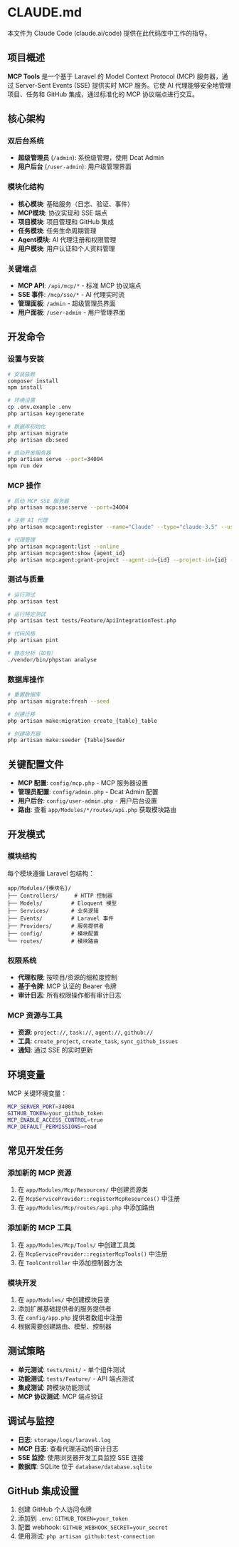 # CLAUDE.md

本文件为 Claude Code (claude.ai/code) 提供在此代码库中工作的指导。

## 项目概述

**MCP Tools** 是一个基于 Laravel 的 Model Context Protocol (MCP) 服务器，通过 Server-Sent Events (SSE) 提供实时 MCP 服务。它使 AI 代理能够安全地管理项目、任务和 GitHub 集成，通过标准化的 MCP 协议端点进行交互。

## 核心架构

### 双后台系统
- **超级管理员** (`/admin`): 系统级管理，使用 Dcat Admin
- **用户后台** (`/user-admin`): 用户级管理界面

### 模块化结构
- **核心模块**: 基础服务（日志、验证、事件）
- **MCP模块**: 协议实现和 SSE 端点
- **项目模块**: 项目管理和 GitHub 集成
- **任务模块**: 任务生命周期管理
- **Agent模块**: AI 代理注册和权限管理
- **用户模块**: 用户认证和个人资料管理

### 关键端点
- **MCP API**: `/api/mcp/*` - 标准 MCP 协议端点
- **SSE 事件**: `/mcp/sse/*` - AI 代理实时流
- **管理面板**: `/admin` - 超级管理员界面
- **用户面板**: `/user-admin` - 用户管理界面

## 开发命令

### 设置与安装
```bash
# 安装依赖
composer install
npm install

# 环境设置
cp .env.example .env
php artisan key:generate

# 数据库初始化
php artisan migrate
php artisan db:seed

# 启动开发服务器
php artisan serve --port=34004
npm run dev
```

### MCP 操作
```bash
# 启动 MCP SSE 服务器
php artisan mcp:sse:serve --port=34004

# 注册 AI 代理
php artisan mcp:agent:register --name="Claude" --type="claude-3.5" --user-id=1 --projects="1" --permissions="read,create_task"

# 代理管理
php artisan mcp:agent:list --online
php artisan mcp:agent:show {agent_id}
php artisan mcp:agent:grant-project --agent-id={id} --project-id={id} --permissions="read,create_task"
```

### 测试与质量
```bash
# 运行测试
php artisan test

# 运行特定测试
php artisan test tests/Feature/ApiIntegrationTest.php

# 代码风格
php artisan pint

# 静态分析（如有）
./vendor/bin/phpstan analyse
```

### 数据库操作
```bash
# 重置数据库
php artisan migrate:fresh --seed

# 创建迁移
php artisan make:migration create_{table}_table

# 创建填充器
php artisan make:seeder {Table}Seeder
```

## 关键配置文件

- **MCP 配置**: `config/mcp.php` - MCP 服务器设置
- **管理员配置**: `config/admin.php` - Dcat Admin 配置
- **用户后台**: `config/user-admin.php` - 用户后台设置
- **路由**: 查看 `app/Modules/*/routes/api.php` 获取模块路由

## 开发模式

### 模块结构
每个模块遵循 Laravel 包结构：
```
app/Modules/{模块名}/
├── Controllers/     # HTTP 控制器
├── Models/         # Eloquent 模型
├── Services/       # 业务逻辑
├── Events/         # Laravel 事件
├── Providers/      # 服务提供者
├── config/         # 模块配置
└── routes/         # 模块路由
```

### 权限系统
- **代理权限**: 按项目/资源的细粒度控制
- **基于令牌**: MCP 认证的 Bearer 令牌
- **审计日志**: 所有权限操作都有审计日志

### MCP 资源与工具
- **资源**: `project://`, `task://`, `agent://`, `github://`
- **工具**: `create_project`, `create_task`, `sync_github_issues`
- **通知**: 通过 SSE 的实时更新

## 环境变量

MCP 关键环境变量：
```bash
MCP_SERVER_PORT=34004
GITHUB_TOKEN=your_github_token
MCP_ENABLE_ACCESS_CONTROL=true
MCP_DEFAULT_PERMISSIONS=read
```

## 常见开发任务

### 添加新的 MCP 资源
1. 在 `app/Modules/Mcp/Resources/` 中创建资源类
2. 在 `McpServiceProvider::registerMcpResources()` 中注册
3. 在 `app/Modules/Mcp/routes/api.php` 中添加路由

### 添加新的 MCP 工具
1. 在 `app/Modules/Mcp/Tools/` 中创建工具类
2. 在 `McpServiceProvider::registerMcpTools()` 中注册
3. 在 `ToolController` 中添加控制器方法

### 模块开发
1. 在 `app/Modules/` 中创建模块目录
2. 添加扩展基础提供者的服务提供者
3. 在 `config/app.php` 提供者数组中注册
4. 根据需要创建路由、模型、控制器

## 测试策略

- **单元测试**: `tests/Unit/` - 单个组件测试
- **功能测试**: `tests/Feature/` - API 端点测试
- **集成测试**: 跨模块功能测试
- **MCP 协议测试**: MCP 端点验证

## 调试与监控

- **日志**: `storage/logs/laravel.log`
- **MCP 日志**: 查看代理活动的审计日志
- **SSE 监控**: 使用浏览器开发工具监控 SSE 连接
- **数据库**: SQLite 位于 `database/database.sqlite`

## GitHub 集成设置

1. 创建 GitHub 个人访问令牌
2. 添加到 `.env`: `GITHUB_TOKEN=your_token`
3. 配置 webhook: `GITHUB_WEBHOOK_SECRET=your_secret`
4. 使用测试: `php artisan github:test-connection`